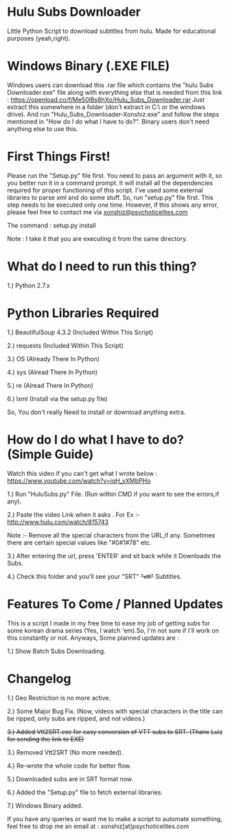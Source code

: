# Hulu Subs Downloader
Little Python Script to download subtitles from hulu. Made for educational purposes (yeah,right).

# Windows Binary (.EXE FILE)

Windows users can download this .rar file which contains the "hulu Subs Downloader.exe" file along with everything else that is needed from this link : https://openload.co/f/Me50lBs8hXo/Hulu_Subs_Downloader.rar
Just extract this somewhere in a folder (don't extract in C:\\ or the windows drive). And run "Hulu_Subs_Downloader-Xonshiz.exe" and follow the steps mentioned in "How do I do what I have to do?". Binary users don't need anything else to use this.


# First Things First!

Please run the "Setup.py" file first. You need to pass an argument with it, so you better run it in a command prompt. It will install all the dependencies required for proper functioning of this script. I've used some external libraries to parse xml and do some stuff. So, run "setup.py" file first. This step needs to be executed only one time. However, if this shows any error, please feel free to contact me via xonshiz@psychoticelites.com

The command : setup.py install

Note : I take it that you are executing it from the same directory.


# What do I need to run this thing?

1.) Python 2.7.x

# Python Libraries Required

1.) BeautifulSoup 4.3.2 (Included Within This Script)

2.) requests (Included Within This Script)

3.) OS (Already There In Python)

4.) sys (Alread There In Python)

5.) re (Alread There In Python)

6.) lxml (Install via the setup.py file)

So, You don't really Need to install or download anything extra.


# How do I do what I have to do? (Simple Guide)
Watch this video if you can't get what I wrote below : https://www.youtube.com/watch?v=iqH_vXMbPHo

1.) Run "HuluSubs.py" File. (Run within CMD if you want to see the errors,if any).

2.) Paste the video Link when it asks . For Ex :- http://www.hulu.com/watch/815743

Note :- Remove all the special characters from the URL,if any. Sometimes there are certain special values like "#0#1#78" etc.

3.) After entering the url, press 'ENTER' and sit back while it Downloads the Subs.

4.) Check this folder and you'll see your "SRT" ~~"vtt"~~ Subtitles.


# Features To Come / Planned Updates

This is a script I made in my free time to ease my job of getting subs for some korean drama series (Yes, I watch 'em).So, I'm not sure if I'll work on this constantly or not.
Anyways, Some planned updates are :

1.) Show Batch Subs Downloading.



# Changelog

1.) Geo Restriction is no more active.

2.) Some Major Bug Fix. (Now, videos with special characters in the title can be ripped, only subs are ripped, and not videos.)

~~3.) Added Vtt2SRT.exe for easy conversion of VTT subs to SRT. (Thanx Luiz for sending the link to EXE)~~

3.) Removed Vtt2SRT (No more needed).

4.) Re-wrote the whole code for better flow.

5.) Downloaded subs are in SRT format now.

6.) Added the "Setup.py" file to fetch external libraries.

7.) Windows Binary added.

If you have any queries or want me to make a script to automate something, feel free to drop me an email at :
xonshiz[at]psychoticelites.com
